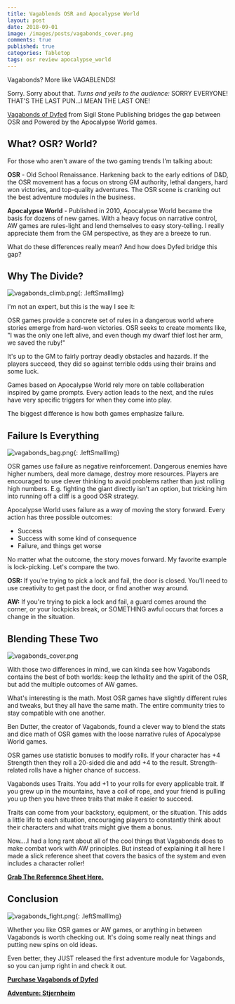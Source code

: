 ```yaml
---
title: Vagablends OSR and Apocalypse World
layout: post
date: 2018-09-01
image: /images/posts/vagabonds_cover.png
comments: true
published: true
categories: Tabletop
tags: osr review apocalypse_world 
---
```

Vagabonds? More like VAGABLENDS!

Sorry. Sorry about that. *Turns and yells to the audience:* SORRY EVERYONE! THAT'S THE LAST PUN...I MEAN THE LAST ONE!

[Vagabonds of Dyfed](https://www.drivethrurpg.com/product/240583/Vagabonds-of-Dyfed) from Sigil Stone Publishing bridges the gap between OSR and Powered by the Apocalypse World games.

## What? OSR? World?

For those who aren't aware of the two gaming trends I'm talking about:

**OSR** - Old School Renaissance. Harkening back to the early editions of D&D, the OSR movement has a focus on strong GM authority, lethal dangers, hard won victories, and top-quality adventures. The OSR scene is cranking out the best adventure modules in the business.

**Apocalypse World** - Published in 2010, Apocalypse World became the basis for dozens of new games. With a heavy focus on narrative control, AW games are rules-light and lend themselves to easy story-telling. I really appreciate them from the GM perspective, as they are a breeze to run.

What do these differences really mean? And how does Dyfed bridge this gap?

## Why The Divide?

![vagabonds_climb.png]({{site.baseurl}}/images/posts/vagabonds_climb.png){: .leftSmallImg}

I'm not an expert, but this is the way I see it:

OSR games provide a concrete set of rules in a dangerous world where stories emerge from hard-won victories. OSR seeks to create moments like, "I was the only one left alive, and even though my dwarf thief lost her arm, we saved the ruby!"

It's up to the GM to fairly portray deadly obstacles and hazards. If the players succeed, they did so against terrible odds using their brains and some luck.

Games based on Apocalypse World rely more on table collaberation inspired by game prompts. Every action leads to the next, and the rules have very specific triggers for when they come into play.

The biggest difference is how both games emphasize failure.

## Failure Is Everything

![vagabonds_bag.png]({{site.baseurl}}/images/posts/vagabonds_bag.png){: .leftSmallImg}

OSR games use failure as negative reinforcement. Dangerous enemies have higher numbers, deal more damage, destroy more resources. Players are encouraged to use clever thinking to avoid problems rather than just rolling high numbers. E.g. fighting the giant directly isn't an option, but tricking him into running off a cliff is a good OSR strategy.

Apocalypse World uses failure as a way of moving the story forward. Every action has three possible outcomes:
 - Success
 - Success with some kind of consequence
 - Failure, and things get worse
 
No matter what the outcome, the story moves forward. My favorite example is lock-picking. Let's compare the two.

**OSR:** If you're trying to pick a lock and fail, the door is closed. You'll need to use creativity to get past the door, or find another way around.

**AW:** If you're trying to pick a lock and fail, a guard comes around the corner, or your lockpicks break, or SOMETHING awful occurs that forces a change in the situation.

## Blending These Two

![vagabonds_cover.png]({{site.baseurl}}/images/posts/vagabonds_cover.png)

With those two differences in mind, we can kinda see how Vagabonds contains the best of both worlds: keep the lethality and the spirit of the OSR, but add the multiple outcomes of AW games.

What's interesting is the math. Most OSR games have slightly different rules and tweaks, but they all have the same math. The entire community tries to stay compatible with one another. 

Ben Dutter, the creator of Vagabonds, found a clever way to blend the stats and dice math of OSR games with the loose narrative rules of Apocalypse World games.

OSR games use statistic bonuses to modify rolls. If your character has +4 Strength then they roll a 20-sided die and add +4 to the result. Strength-related rolls have a higher chance of success.

Vagabonds uses Traits. You add +1 to your rolls for every applicable trait. If you grew up in the mountains, have a coil of rope, and your friend is pulling you up then you have three traits that make it easier to succeed.

Traits can come from your backstory, equipment, or the situation. This adds a little life to each situation, encouraging players to constantly think about their characters and what traits might give them a bonus.

Now....I had a long rant about all of the cool things that Vagabonds does to make combat work with AW principles. But instead of explaining it all here I made a slick reference sheet that covers the basics of the system and even includes a character roller!

[**Grab The Reference Sheet Here.**](/files/VagabondsReference.pdf)

## Conclusion

![vagabonds_fight.png]({{site.baseurl}}/images/posts/vagabonds_fight.png){: .leftSmallImg}

Whether you like OSR games or AW games, or anything in between Vagabonds is worth checking out. It's doing some really neat things and putting new spins on old ideas. 

Even better, they JUST released the first adventure module for Vagabonds, so you can jump right in and check it out.

[**Purchase Vagabonds of Dyfed**](https://www.drivethrurpg.com/product/240583/Vagabonds-of-Dyfed)

[**Adventure: Stjernheim**](https://www.drivethrurpg.com/product/246611/Stjernheim-The-Siege-of-Deepknell-Hold)